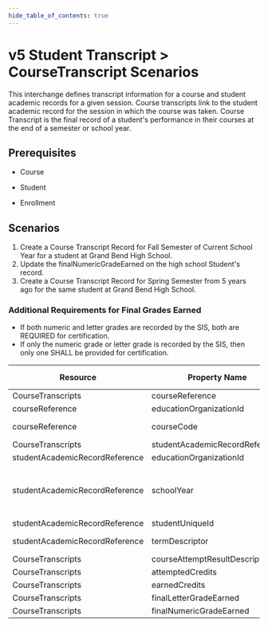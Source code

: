 ```yaml
---
hide_table_of_contents: true
---
```


# v5 Student Transcript > CourseTranscript Scenarios

This interchange defines transcript information for a course and student
academic records for a given session. Course transcripts link to the student
academic record for the session in which the course was taken. Course Transcript
is the final record of a student's performance in their courses at the end of a
semester or school year.

## Prerequisites

* Course

* Student

* Enrollment

## Scenarios

1. Create a Course Transcript Record for Fall Semester of Current School Year for a student at Grand Bend High School.
2. Update the finalNumericGradeEarned on the high school Student's record.
3. Create a Course Transcript Record for Spring Semester from 5 years ago for the same student at Grand Bend High School. 

### Additional Requirements for Final Grades Earned

* If both numeric and letter grades are recorded by the SIS, both are REQUIRED
  for certification.
* If only the numeric grade or letter grade is recorded by the SIS, then only
  one SHALL be provided for certification.

| Resource                       | Property Name                  | Is Collection | Data Type                      | Required | Scenario 1: POST        | Scenario 2 <br/>PUT     | Scenario 3: POST        |
| ------------------------------ | ------------------------------ | ------------- | ------------------------------ | -------- | ----------------------- | ----------------------- | ----------------------- |
| CourseTranscripts              | courseReference                | FALSE         | courseReference                | REQUIRED |                         |                         |                         |
| courseReference                | educationOrganizationId        | FALSE         | integer                        | REQUIRED | 255901001               | 255901001               | 255901001               |
| courseReference                | courseCode                     | FALSE         | string                         | REQUIRED | ALG-01                  | ALG-01                  | [System Value]          |
| CourseTranscripts              | studentAcademicRecordReference | FALSE         | studentAcademicRecordReference | REQUIRED |                         |                         |                         |
| studentAcademicRecordReference | educationOrganizationId        | FALSE         | integer                        | REQUIRED | 255901001               | 255901001               | 255901001               |
| studentAcademicRecordReference | schoolYear                     | FALSE         | integer                        | REQUIRED | \[Current School Year\] | \[Current School Year\] | \[Five years prior to current school year\] |
| studentAcademicRecordReference | studentUniqueId                | FALSE         | string                         | REQUIRED | 222222                  | 222222                  | 222222                  |
| studentAcademicRecordReference | termDescriptor                 | FALSE         | string                         | REQUIRED | Fall Semester           | Fall Semester           | Spring Semester         |
| CourseTranscripts              | courseAttemptResultDescriptor  | FALSE         | courseAttemptResultDescriptor  | REQUIRED | Pass                    | Pass                    | Pass                    |
| CourseTranscripts              | attemptedCredits               | FALSE         | number                         | REQUIRED | 3                       | 3                       | 3                       |
| CourseTranscripts              | earnedCredits                  | FALSE         | number                         | REQUIRED | 3                       | 3                       | 3                       |
| CourseTranscripts              | finalLetterGradeEarned         | FALSE         | string                         | REQUIRED | A                       | A                       | A                       |
| CourseTranscripts              | finalNumericGradeEarned        | FALSE         | string                         | REQUIRED | 98                      | 100                     | 92                      |
